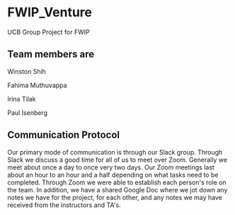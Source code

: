 # FWIP_Venture

UCB Group Project for FWIP

## Team members are

<p>Winston Shih</p>
<p>Fahima Muthuvappa</p>
<p>Irina Tilak</p>
<p>Paul Isenberg</p>

## Communication Protocol 

Our primary mode of communication is through our Slack group. Through Slack we discuss a good time for all of us to meet over Zoom. Generally we meet about once a day to once very two days. Our Zoom meetings last about an hour to an hour and a half depending on what tasks need to be completed. Through Zoom we were able to establish each person's role on the team. In addition, we have a shared Google Doc where we jot down any notes we have for the project, for each other, and any notes we may have received from the instructors and TA's.
